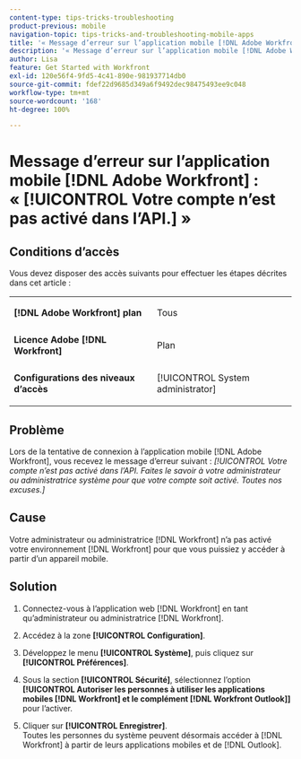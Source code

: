 ```yaml
---
content-type: tips-tricks-troubleshooting
product-previous: mobile
navigation-topic: tips-tricks-and-troubleshooting-mobile-apps
title: '« Message d’erreur sur l’application mobile [!DNL Adobe Workfront]  : "Votre compte n’est pas activé dans l’API." »'
description: '« Message d’erreur sur l’application mobile [!DNL Adobe Workfront]  : "Votre compte n’est pas activé dans l’API." »'
author: Lisa
feature: Get Started with Workfront
exl-id: 120e56f4-9fd5-4c41-890e-981937714db0
source-git-commit: fdef22d9685d349a6f9492dec98475493ee9c048
workflow-type: tm+mt
source-wordcount: '168'
ht-degree: 100%

---
```


# Message d’erreur sur l’application mobile [!DNL Adobe Workfront] : « [!UICONTROL Votre compte n’est pas activé dans l’API.] »

## Conditions d’accès

Vous devez disposer des accès suivants pour effectuer les étapes décrites dans cet article :

<table style="table-layout:auto"> 
 <col> 
 <col> 
 <tbody> 
  <tr> 
   <td role="rowheader"><strong>[!DNL Adobe Workfront] plan</strong></td> 
   <td> <p> Tous</p> </td> 
  </tr> 
  <tr> 
   <td role="rowheader"><strong>Licence Adobe [!DNL Workfront]</strong></td> 
   <td> <p>Plan</p> </td> 
  </tr> 
  <tr> 
   <td role="rowheader"><strong>Configurations des niveaux d’accès</strong></td> 
   <td> <p>[!UICONTROL System administrator] </p> </td> 
  </tr> 
 </tbody> 
</table>

## Problème

Lors de la tentative de connexion à l’application mobile [!DNL Adobe Workfront], vous recevez le message d’erreur suivant : *[!UICONTROL Votre compte n’est pas activé dans l’API. Faites le savoir à votre administrateur ou administratrice système pour que votre compte soit activé. Toutes nos excuses.]*

## Cause

Votre administrateur ou administratrice [!DNL Workfront] n’a pas activé votre environnement [!DNL Workfront] pour que vous puissiez y accéder à partir d’un appareil mobile.

## Solution

1. Connectez-vous à l’application web [!DNL Workfront] en tant qu’administrateur ou administratrice [!DNL Workfront].
1. Accédez à la zone **[!UICONTROL Configuration]**.
1. Développez le menu **[!UICONTROL Système]**, puis cliquez sur **[!UICONTROL Préférences]**.

1. Sous la section **[!UICONTROL Sécurité]**, sélectionnez l’option **[!UICONTROL Autoriser les personnes à utiliser les applications mobiles [!DNL Workfront] et le complément [!DNL Workfront Outlook]]** pour l’activer.

1. Cliquer sur **[!UICONTROL Enregistrer]**.\
   Toutes les personnes du système peuvent désormais accéder à [!DNL Workfront] à partir de leurs applications mobiles et de [!DNL Outlook].

